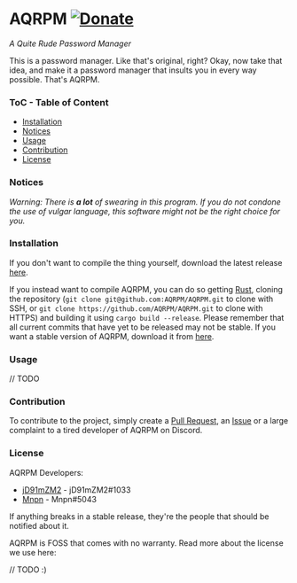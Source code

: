 # AQRPM [![Donate](https://img.shields.io/badge/Donate-PayPal-blue.svg?style=flat-square)](https://paypal.me/mnpn03/)

*A Quite Rude Password Manager*

This is a password manager. Like that's original, right? Okay, now take that idea, and make it a password manager that insults you in every way possible. That's AQRPM.

### ToC - Table of Content
- [Installation](#installation)
- [Notices](#notices)
- [Usage](#usage)
- [Contribution](#contribution)
- [License](#license)

### Notices
*Warning: There is **a lot** of swearing in this program. If you do not condone the use of vulgar language, this software might not be the right choice for you.*

### Installation
If you don't want to compile the thing yourself, download the latest release [here](https://github.com/AQRPM/AQRPM/releases).

If you instead want to compile AQRPM, you can do so getting [Rust](https://www.rust-lang.org/), cloning the repository (`git clone git@github.com:AQRPM/AQRPM.git` to clone with SSH, or `git clone https://github.com/AQRPM/AQRPM.git` to clone with HTTPS) and building it using `cargo build --release`.
Please remember that all current commits that have yet to be released may not be stable. If you want a stable version of AQRPM, download it from [here](https://github.com/AQRPM/AQRPM/releases).

### Usage
// TODO

### Contribution
To contribute to the project, simply create a [Pull Request](https://github.com/AQRPM/AQRPM/pulls), an [Issue](https://github.com/AQRPM/AQRPM/issues) or a large complaint to a tired developer of AQRPM on Discord.

### License
AQRPM Developers:
- [jD91mZM2](https://github.com/jD91mZM2) - jD91mZM2#1033
- [Mnpn](https://github.com/Mnpn03) - Mnpn#5043

If anything breaks in a stable release, they're the people that should be notified about it.

AQRPM is FOSS that comes with no warranty. Read more about the license we use here:

// TODO :)

